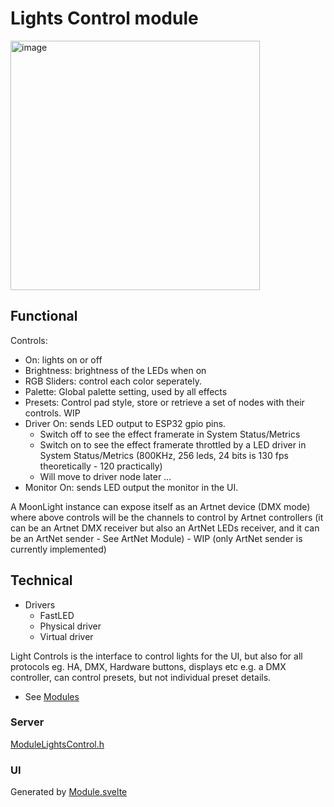 # Lights Control module

<img width="399" alt="image" src="https://github.com/user-attachments/assets/a79f12b6-9cd6-4d98-8d75-14f663a6da93" />

## Functional

Controls:
* On: lights on or off
* Brightness: brightness of the LEDs when on
* RGB Sliders: control each color seperately.
* Palette: Global palette setting, used by all effects
* Presets: Control pad style, store or retrieve a set of nodes with their controls. WIP
* Driver On: sends LED output to ESP32 gpio pins.
    * Switch off to see the effect framerate in System Status/Metrics
    * Switch on to see the effect framerate throttled by a LED driver in System Status/Metrics (800KHz, 256 leds, 24 bits is 130 fps theoretically - 120 practically)
    * Will move to driver node later ...
* Monitor On: sends LED output the monitor in the UI.

A MoonLight instance can expose itself as an Artnet device (DMX mode) where above controls will be the channels to control by Artnet controllers (it can be an Artnet DMX receiver but also an ArtNet LEDs receiver, and it can be an ArtNet sender - See ArtNet Module) - WIP (only ArtNet sender is currently implemented)

## Technical

* Drivers
    * FastLED
    * Physical driver
    * Virtual driver

Light Controls is the interface to control lights for the UI, but also for all protocols eg. HA, DMX, Hardware buttons, displays etc
e.g. a DMX controller, can control presets, but not individual preset details.

* See [Modules](../modules.md)

### Server

[ModuleLightsControl.h](https://github.com/MoonModules/MoonLight/blob/main/src/MoonLight/ModuleLightsControl.h)

### UI

Generated by [Module.svelte](https://github.com/MoonModules/MoonLight/blob/main/interface/src/routes/moonbase/module/Module.svelte)
